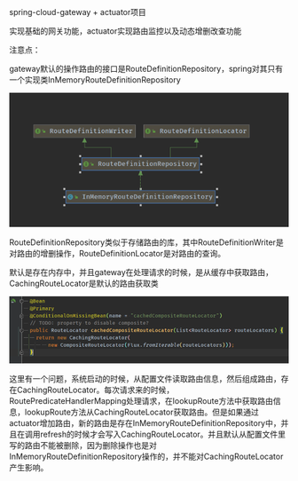 spring-cloud-gateway + actuator项目

实现基础的网关功能，actuator实现路由监控以及动态增删改查功能

注意点：

gateway默认的操作路由的接口是RouteDefinitionRepository，spring对其只有一个实现类InMemoryRouteDefinitionRepository

![image-20201207175920348](../doc/images/gateway1.png)

RouteDefinitionRepository类似于存储路由的库，其中RouteDefinitionWriter是对路由的增删操作，RouteDefinitionLocator是对路由的查询。

默认是存在内存中，并且gateway在处理请求的时候，是从缓存中获取路由，CachingRouteLocator是默认的路由获取类

![image-20201207180554669](../doc/images/gateway2.png)

这里有一个问题，系统启动的时候，从配置文件读取路由信息，然后组成路由，存在CachingRouteLocator。每次请求来的时候，RoutePredicateHandlerMapping处理请求，在lookupRoute方法中获取路由信息，lookupRoute方法从CachingRouteLocator获取路由。但是如果通过actuator增加路由，新的路由是存在InMemoryRouteDefinitionRepository中，并且在调用refresh的时候才会写入CachingRouteLocator。并且默认从配置文件里写的路由不能被删除，因为删除操作也是对InMemoryRouteDefinitionRepository操作的，并不能对CachingRouteLocator产生影响。